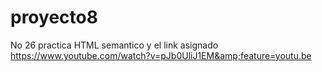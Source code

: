 # proyecto8
No 26 practica HTML semantico y el link asignado https://www.youtube.com/watch?v=pJb0UliJ1EM&amp;feature=youtu.be
